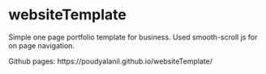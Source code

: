 # websiteTemplate
Simple one page portfolio template for business.
Used smooth-scroll js for on page navigation.

<span>
  Github pages: https://poudyalanil.github.io/websiteTemplate/
</span>
